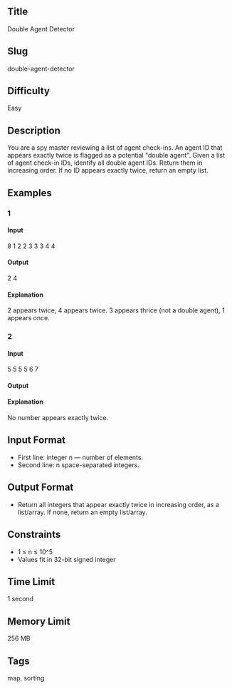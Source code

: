 ## Title

Double Agent Detector

## Slug

double-agent-detector

## Difficulty

Easy

## Description

You are a spy master reviewing a list of agent check-ins. An agent ID that appears exactly twice is flagged as a potential "double agent". Given a list of agent check-in IDs, identify all double agent IDs. Return them in increasing order. If no ID appears exactly twice, return an empty list.

## Examples

### 1
#### Input
8
1 2 2 3 3 3 4 4

#### Output
2 4

#### Explanation
2 appears twice, 4 appears twice. 3 appears thrice (not a double agent), 1 appears once.

### 2
#### Input
5
5 5 5 6 7

#### Output


#### Explanation
No number appears exactly twice.

## Input Format
- First line: integer n — number of elements.
- Second line: n space-separated integers.

## Output Format
- Return all integers that appear exactly twice in increasing order, as a list/array. If none, return an empty list/array.

## Constraints
- 1 ≤ n ≤ 10^5
- Values fit in 32-bit signed integer

## Time Limit
1 second

## Memory Limit
256 MB

## Tags 
map, sorting